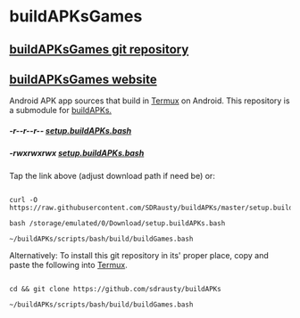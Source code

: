 # buildAPKsGames
## [buildAPKsGames git repository](https://github.com/SDRausty/buildAPKsGames/) 

## [buildAPKsGames website](https://sdrausty.github.io/buildAPKsGames/) 

Android APK app sources that build in [Termux](https://termux.com) on Android. This repository is a submodule for [buildAPKs.](https://github.com/sdrausty/buildAPKs)

##### -r--r--r-- [setup.buildAPKs.bash](https://raw.githubusercontent.com/SDRausty/buildAPKs/master/setup.buildAPKs.bash)
##### -rwxrwxrwx [setup.buildAPKs.bash](https://buildAPKs.github.io/buildAPKs/setup.buildAPKs.bash) 

Tap the link above (adjust download path if need be) or:
```

curl -O https://raw.githubusercontent.com/SDRausty/buildAPKs/master/setup.buildAPKs.bash

bash /storage/emulated/0/Download/setup.buildAPKs.bash

~/buildAPKs/scripts/bash/build/buildGames.bash

```
Alternatively: To install this git repository in its' proper place, copy and paste the following into [Termux](https://github.com/termux).
```

cd && git clone https://github.com/sdrausty/buildAPKs

~/buildAPKs/scripts/bash/build/buildGames.bash

```
